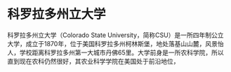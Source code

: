 # 科罗拉多州立大学

科罗拉多州立大学（Colorado State University，简称CSU）是一所四年制公立大学，成立于1870年，位于美国科罗拉多州柯林斯堡，地处落基山山麓，风景怡人，学校距离科罗拉多州第一大城市丹佛65里。大学前身是一所农科学院，所以直到现在农科仍然很好，其农业科学学院在美国处于前沿地位，